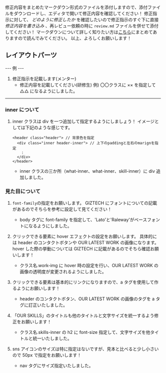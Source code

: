 修正内容をまとめたマークダウン形式のファイルを添付しますので、添付ファイルをダウンロードし、エディタで開いて修正内容を確認してください！
修正指示に対して、 _どのように修正したか_ を確認したいので修正指示のすぐ下に直接 _修正内容を書き込み_ 、再レビュー依頼の時に `review.md` ファイルを併せて添付してください！
マークダウンについて詳しく知りたい方は[こちら](https://giztech.gizumo-inc.work/lesson/40)にまとめてありますので読んでみてください。
以上、よろしくお願いします！

## レイアウトパーツ

--- 例 ---

1. 修正指示を記載します(メンター)
   - 修正内容を記載してください(研修生)
     例) 〇〇クラスに ×× を指定して △△ になるようにしました。

---

### inner について

1. inner クラスは div を一つ追加して指定するようにしましょう！
   イメージとしては下記のような感じです。

   ```
   <header class="header"> // 背景色を指定
     <div class="inner header-inner"> // 上下のpaddingと左右のmarignを指定
       :
     </div>
   </header>
   ```

   - inner クラスの三か所（what-inner、what-inner、skill-inner）に div 追加しました。

### 見た目について

1. `font-family`の指定をお願いします。
   GIZTECH にフォントについての記載があるのでそちらを参考に設定して見てください！

   - body タグに font-family を指定して、'Lato'と'Raleway'がベースフォントになるようにしました。

2. クリックできる要素に hover エフェクトの設定をお願いします。
   具体的には header のコンタクトボタンや OUR LATEST WORK の画像になります。
   hover した際の挙動については GIZTECH に記載があるのでそちら確認お願いします！

   - クラス名.work-img に hover 時の設定を行い、OUR LATEST WORK の画像の透明度が変更されるようにしました。

3. クリックできる要素は基本的にリンクになりますので、a タグを使用して作るようにお願いします！

   - header のコンタクトボタン、OUR LATEST WORK の画像のタグを a タグに訂正いたしました。

4. 「OUR SKILLS」のタイトルも他のタイトルと文字サイズを統一するよう修正をお願いします！

   - クラス名.skills-inner の h2 に font-size 指定して、文字サイズを他タイトルと統一いたしました。

5. sns アイコンのサイズは特に指定はないですが、見本と比べると少し小さいので 50px で指定をお願いします！

   - nav タグにサイズ指定いたしました。
